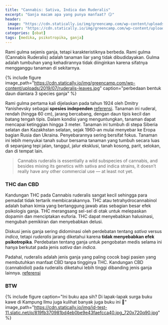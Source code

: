 ```yaml
---
title: "Cannabis: Sativa, Indica dan Ruderalis"
excerpt: "Ganja macam apa yang punya manfaat? 😏"
header:
 image: "https://cdn.statically.io/img/greencamp.com/wp-content/uploads/2019/07/what-is-cannabis-ruderalis.jpg"
 teaser: "https://cdn.statically.io/img/greencamp.com/wp-content/uploads/2019/07/ruderalis-leaves.jpg"
categories: [obat]
tags: [medika, psikotropika, ganja]
---
```

Rami gulma sejenis ganja, tetapi karakteristiknya berbeda. Rami gulma (Cannabis Ruderalis) adalah tanaman liar yang tidak dibudidayakan. Gulma adalah tumbuhan yang kehadirannya tidak diinginkan karena sifatnya mengganggu tanaman di sekitarnya.

{% include figure image_path="https://cdn.statically.io/img/greencamp.com/wp-content/uploads/2019/07/ruderalis-leaves.jpg" caption="perbedaan bentuk daun diantara 3 species ganja" %}

Rami gulma pertama kali dijelaskan pada tahun 1924 oleh Dmitry Yanishevsky sebagai **spesies independen** [referensi](https://www.ncbi.nlm.nih.gov/pmc/articles/PMC5531363/). Tanaman ini ruderal, rendah (hingga 60 cm), jarang bercabang, dengan daun tipis kecil dan batang tengah tipis. Dalam kondisi yang menguntungkan, tanaman dapat mencapai ketinggian hingga 3 meter. Tanaman ini tumbuh di stepa Siberia selatan dan Kazakhstan selatan, sejak 1960-an mulai menyebar ke Eropa bagian Rusia dan Ukraina. Penyebarannya sering bersifat fokus. Tanaman ini lebih menyukai tanah subur bersama tanaman yang tumbuh secara luas di sepanjang tepi jalan, tanggul, jalur eksklusi, tanah kosong, parit, selokan, dan di tempat lain.

> Cannabis ruderalis is essentially a wild subspecies of cannabis, and besides mixing its genetics with sativa and indica strains, it doesn’t really have any other commercial use — at least not yet.

### THC dan CBD

Kandungan THC pada Cannabis ruderalis sangat kecil sehingga para pemadat tidak tertarik membicarakannya. THC atau tetrahydrocannabinol adalah bahan kimia yang bertanggung jawab atas sebagian besar efek psikologis ganja. THC merangsang sel-sel di otak untuk melepaskan dopamin dan menciptakan euforia. THC dapat menyebabkan halusinasi, mengubah pemikiran dan menyebabkan delusi.

Diskusi jenis ganja sering didominasi oleh perdebatan tentang _sativa_ versus _indica_, tetapi _ruderalis_ jarang diketahui karena **tidak menyebabkan efek psikotropika**. Perdebatan tentang ganja untuk pengobatan medis selama ini hanya berkutat pada jenis _sativa_ dan _indica_.

Padahal, ruderalis adalah jenis ganja yang paling cocok bagi pasien yang membutuhkan manfaat CBD tanpa tingginya THC. Kandungan CBD (cannabidiol) pada ruderalis diketahui lebih tinggi dibanding jenis ganja lainnya. [referensi](https://www.ncbi.nlm.nih.gov/pmc/articles/PMC6225593/)

### BTW

{% include figure caption="Ini buku apa sih? Di lapak-lapak surga buku kawe di Kampung Ilmu juga kulihat banyak juga buku ini 🤔" image_path="https://cdn.statically.io/img/id-test-11.slatic.net/p/819fb370981bd4eb0be9e43faefcca40.jpg_720x720q90.jpg" %}
